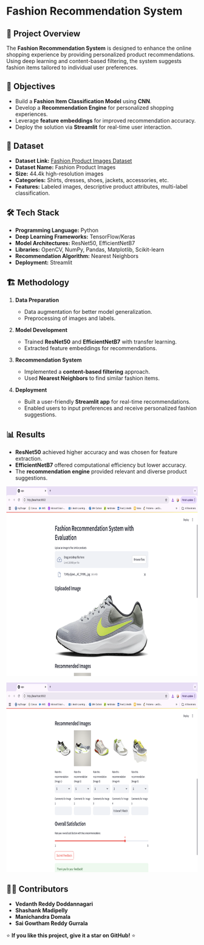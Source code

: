 # Fashion Recommendation System

## 📌 Project Overview
The **Fashion Recommendation System** is designed to enhance the online shopping experience by providing personalized product recommendations. Using deep learning and content-based filtering, the system suggests fashion items tailored to individual user preferences.

## 🎯 Objectives
- Build a **Fashion Item Classification Model** using **CNN**.
- Develop a **Recommendation Engine** for personalized shopping experiences.
- Leverage **feature embeddings** for improved recommendation accuracy.
- Deploy the solution via **Streamlit** for real-time user interaction.

## 📂 Dataset
- **Dataset Link:** [Fashion Product Images Dataset](https://www.kaggle.com/datasets/paramaggarwal/fashion-product-images-dataset)
- **Dataset Name:** Fashion Product Images
- **Size:** 44.4k high-resolution images
- **Categories:** Shirts, dresses, shoes, jackets, accessories, etc.
- **Features:** Labeled images, descriptive product attributes, multi-label classification.

## 🛠️ Tech Stack
- **Programming Language:** Python
- **Deep Learning Frameworks:** TensorFlow/Keras
- **Model Architectures:** ResNet50, EfficientNetB7
- **Libraries:** OpenCV, NumPy, Pandas, Matplotlib, Scikit-learn
- **Recommendation Algorithm:** Nearest Neighbors
- **Deployment:** Streamlit

## 🏗️ Methodology
1. **Data Preparation**
   - Data augmentation for better model generalization.
   - Preprocessing of images and labels.

2. **Model Development**
   - Trained **ResNet50** and **EfficientNetB7** with transfer learning.
   - Extracted feature embeddings for recommendations.

3. **Recommendation System**
   - Implemented a **content-based filtering** approach.
   - Used **Nearest Neighbors** to find similar fashion items.

4. **Deployment**
   - Built a user-friendly **Streamlit app** for real-time recommendations.
   - Enabled users to input preferences and receive personalized fashion suggestions.

## 📊 Results
- **ResNet50** achieved higher accuracy and was chosen for feature extraction.
- **EfficientNetB7** offered computational efficiency but lower accuracy.
- The **recommendation engine** provided relevant and diverse product suggestions.

<p align="center">
    <img src="output1.png" width="900" height="500">
</p>

<p align="center">
    <img src="output2.png" width="900" height="500">
</p>


## 👨‍💻 Contributors
- **Vedanth Reddy Doddannagari**
- **Shashank Madipelly**
- **Manichandra Domala**
- **Sai Gowtham Reddy Gurrala**


⭐ **If you like this project, give it a star on GitHub!** ⭐
